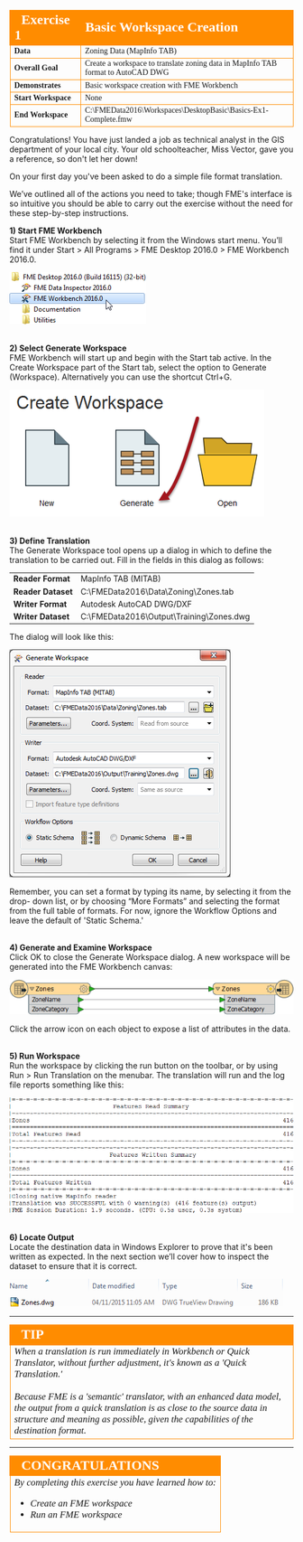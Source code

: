<!--Exercise Section-->
<!--NB: In GitBook world we don't give a number to exercises-->

<table style="border-spacing: 0px;border-collapse: collapse;font-family:serif">
<tr>
<td width=25% style="vertical-align:middle;background-color:darkorange;border: 2px solid darkorange">
<i class="fa fa-cogs fa-lg fa-pull-left fa-fw" style="color:white;padding-right: 12px;vertical-align:text-top"></i>
<span style="color:white;font-size:x-large;font-weight: bold">Exercise 1</span>
</td>
<td style="border: 2px solid darkorange;background-color:darkorange;color:white">
<span style="color:white;font-size:x-large;font-weight: bold">Basic Workspace Creation</span>
</td>
</tr>

<tr>
<td style="border: 1px solid darkorange; font-weight: bold">Data</td>
<td style="border: 1px solid darkorange">Zoning Data (MapInfo TAB)</td>
</tr>

<tr>
<td style="border: 1px solid darkorange; font-weight: bold">Overall Goal</td>
<td style="border: 1px solid darkorange">Create a workspace to translate zoning data in MapInfo TAB format to AutoCAD DWG</td>
</tr>

<tr>
<td style="border: 1px solid darkorange; font-weight: bold">Demonstrates</td>
<td style="border: 1px solid darkorange">Basic workspace creation with FME Workbench</td>
</tr>

<tr>
<td style="border: 1px solid darkorange; font-weight: bold">Start Workspace</td>
<td style="border: 1px solid darkorange">None</td>
</tr>

<tr>
<td style="border: 1px solid darkorange; font-weight: bold">End Workspace</td>
<td style="border: 1px solid darkorange">C:\FMEData2016\Workspaces\DesktopBasic\Basics-Ex1-Complete.fmw</td>
</tr>

</table>


Congratulations! You have just landed a job as technical analyst in the GIS department of your local city. Your old schoolteacher, Miss Vector, gave you a reference, so don't let her down! 

On your first day you've been asked to do a simple file format translation. 

We’ve outlined all of the actions you need to take; though FME's interface is so intuitive you should be able to carry out the exercise without the need for these step-by-step instructions. 


**1) Start FME Workbench**
<br>Start FME Workbench by selecting it from the Windows start menu. You’ll find it under Start > All Programs > FME Desktop 2016.0 > FME Workbench 2016.0.

![](./Images/Img1.06.StartingWorkbench.png)


<br>**2) Select Generate Workspace**
<br>FME Workbench will start up and begin with the Start tab active. In the Create Workspace part of the Start tab, select the option to Generate (Workspace). Alternatively you can use the shortcut Ctrl+G. 

![](./Images/Img1.11.GettingStarted.png)


<br>**3) Define Translation**
<br>The Generate Workspace tool opens up a dialog in which to define the translation to be carried out. Fill in the fields in this dialog as follows:

<table style="border: 0px">

<tr>
<td style="font-weight: bold">Reader Format</td>
<td style="">MapInfo TAB (MITAB)</td>
</tr>

<tr>
<td style="font-weight: bold">Reader Dataset</td>
<td style="">C:\FMEData2016\Data\Zoning\Zones.tab</td>
</tr>

<tr>
<td style="font-weight: bold">Writer Format</td>
<td style="">Autodesk AutoCAD DWG/DXF</td>
</tr>

<tr>
<td style="font-weight: bold">Writer Dataset</td>
<td style="">C:\FMEData2016\Output\Training\Zones.dwg</td>
</tr>

</table>

The dialog will look like this:

![](./Images/Img1.44.Ex1.GenerateWorkspaceDialog.png)

Remember, you can set a format by typing its name, by selecting it from the drop- down list, or by choosing “More Formats” and selecting the format from the full table of formats. For now, ignore the Workflow Options and leave the default of 'Static Schema.'


<br>**4) Generate and Examine Workspace**
<br>Click OK to close the Generate Workspace dialog. A new workspace will be generated into the FME Workbench canvas: 

![](./Images/Img1.45.Ex1.NewWorkspace.png)

Click the arrow icon on each object to expose a list of attributes in the data.


<br>**5) Run Workspace**
<br>Run the workspace by clicking the run button on the toolbar, or by using Run > Run Translation on the menubar. The translation will run and the log file reports something like this:

![](./Images/Img1.46.Ex1.LogWindow.png)



<br>**6) Locate Output**
<br>Locate the destination data in Windows Explorer to prove that it's been written as expected. In the next section we’ll cover how to inspect the dataset to ensure that it is correct.

![](./Images/Img1.47.Ex1.DWGInExplorer.png)


---

<!--Tip Section--> 

<table style="border-spacing: 0px">
<tr>
<td style="vertical-align:middle;background-color:darkorange;border: 2px solid darkorange">
<i class="fa fa-info-circle fa-lg fa-pull-left fa-fw" style="color:white;padding-right: 12px;vertical-align:text-top"></i>
<span style="color:white;font-size:x-large;font-weight: bold;font-family:serif">TIP</span>
</td>
</tr>

<tr>
<td style="border: 1px solid darkorange">
<span style="font-family:serif; font-style:italic; font-size:larger">
When a translation is run immediately in Workbench or Quick Translator, without further adjustment, it's known as a 'Quick Translation.' 
<br><br>Because FME is a 'semantic' translator, with an enhanced data model, the output from a quick translation is as close to the source data in structure and meaning as possible, given the capabilities of the destination format.
</span>
</td>
</tr>
</table>

---

<!--Exercise Congratulations Section--> 

<table style="border-spacing: 0px">
<tr>
<td style="vertical-align:middle;background-color:darkorange;border: 2px solid darkorange">
<i class="fa fa-thumbs-o-up fa-lg fa-pull-left fa-fw" style="color:white;padding-right: 12px;vertical-align:text-top"></i>
<span style="color:white;font-size:x-large;font-weight: bold;font-family:serif">CONGRATULATIONS</span>
</td>
</tr>

<tr>
<td style="border: 1px solid darkorange">
<span style="font-family:serif; font-style:italic; font-size:larger">
By completing this exercise you have learned how to:
<br>
<ul><li>Create an FME workspace</li>
<li>Run an FME workspace</li></ul>
</span>
</td>
</tr>
</table>
